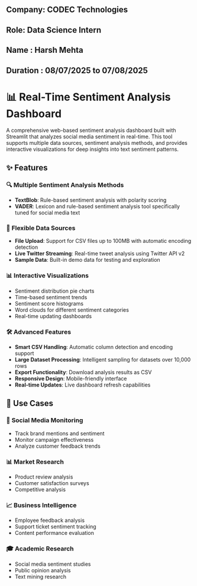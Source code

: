 ## Company: CODEC Technologies

## Role: Data Science Intern

## Name : Harsh Mehta

## Duration   : 08/07/2025 to 07/08/2025

# 📊 Real-Time Sentiment Analysis Dashboard

A comprehensive web-based sentiment analysis dashboard built with Streamlit that analyzes social media sentiment in real-time. This tool supports multiple data sources, sentiment analysis methods, and provides interactive visualizations for deep insights into text sentiment patterns.




## ✨ Features

### 🔍 **Multiple Sentiment Analysis Methods**
- **TextBlob**: Rule-based sentiment analysis with polarity scoring
- **VADER**: Lexicon and rule-based sentiment analysis tool specifically tuned for social media text

### 📁 **Flexible Data Sources**
- **File Upload**: Support for CSV files up to 100MB with automatic encoding detection
- **Live Twitter Streaming**: Real-time tweet analysis using Twitter API v2
- **Sample Data**: Built-in demo data for testing and exploration

### 📊 **Interactive Visualizations**
- Sentiment distribution pie charts
- Time-based sentiment trends
- Sentiment score histograms
- Word clouds for different sentiment categories
- Real-time updating dashboards

### 🛠️ **Advanced Features**
- **Smart CSV Handling**: Automatic column detection and encoding support
- **Large Dataset Processing**: Intelligent sampling for datasets over 10,000 rows
- **Export Functionality**: Download analysis results as CSV
- **Responsive Design**: Mobile-friendly interface
- **Real-time Updates**: Live dashboard refresh capabilities


## 🎯 Use Cases

### 📱 **Social Media Monitoring**
- Track brand mentions and sentiment
- Monitor campaign effectiveness
- Analyze customer feedback trends

### 📊 **Market Research**
- Product review analysis
- Customer satisfaction surveys
- Competitive analysis

### 📈 **Business Intelligence**
- Employee feedback analysis
- Support ticket sentiment tracking
- Content performance evaluation

### 🎓 **Academic Research**
- Social media sentiment studies
- Public opinion analysis
- Text mining research
